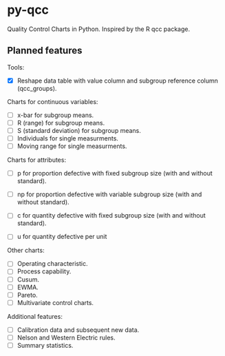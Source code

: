 # py-qcc
Quality Control Charts in Python. Inspired by the R qcc package.

## Planned features
Tools:
- [x] Reshape data table with value column and subgroup reference column (qcc_groups). 

Charts for continuous variables:
- [ ] x-bar for subgroup means.
- [ ] R (range) for subgroup means.
- [ ] S (standard deviation) for subgroup means.
- [ ] Individuals for single measurments.
- [ ] Moving range for single measurments.

Charts for attributes:
- [ ] p for proportion defective with fixed subgroup size (with and without standard).
- [ ] np for proportion defective with variable subgroup size (with and without standard).
- [ ] c for quantity defective with fixed subgroup size (with and without standard).
- [ ] u for quantity defective per unit


Other charts:
- [ ] Operating characteristic.
- [ ] Process capability.
- [ ] Cusum.
- [ ] EWMA.
- [ ] Pareto.
- [ ] Multivariate control charts.

Additional features:
- [ ] Calibration data and subsequent new data. 
- [ ] Nelson and Western Electric rules.
- [ ] Summary statistics.